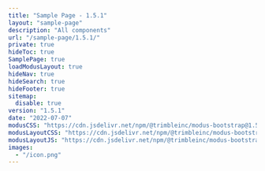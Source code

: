 ```yaml
---
title: "Sample Page - 1.5.1"
layout: "sample-page"
description: "All components"
url: "/sample-page/1.5.1/"
private: true
hideToc: true
SamplePage: true
loadModusLayout: true
hideNav: true
hideSearch: true
hideFooter: true
sitemap:
  disable: true
version: "1.5.1"
date: "2022-07-07"
modusCSS: "https://cdn.jsdelivr.net/npm/@trimbleinc/modus-bootstrap@1.5.1/dist/"
modusLayoutCSS: "https://cdn.jsdelivr.net/npm/@trimbleinc/modus-bootstrap@1.5.1/dist/modus-layout.min.css"
modusLayoutJS: "https://cdn.jsdelivr.net/npm/@trimbleinc/modus-bootstrap@1.5.1/dist/modus-layout.min.js"
images:
  - "/icon.png"
---
```


<style>
@media (prefers-color-scheme: dark) {
  .grid-item.bg-white {
    background-color: #171c1e !important;
  }
  .modus-content {
    background-color: #252a2e !important;
  }
}
</style>
